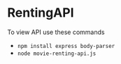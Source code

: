 # RentingAPI

To view API use these commands

+ `npm install express body-parser`
+ `node movie-renting-api.js`
